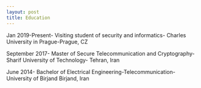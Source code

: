 ```yaml
---
layout: post
title: Education
---
```

<p contenteditable="true">
Jan 2019-Present- Visiting student of security and informatics- Charles University in Prague-Prague, CZ
</p>

September 2017- Master of Secure Telecommunication and Cryptography- Sharif University of Technology- Tehran, Iran

June 2014- Bachelor of Electrical Engineering-Telecommunication- University of Birjand Birjand, Iran
